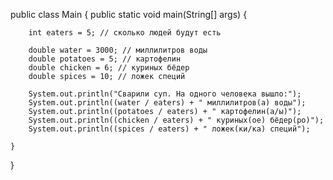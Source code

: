 public class Main {
    public static void main(String[] args) {

        int eaters = 5; // сколько людей будут есть

        double water = 3000; // миллилитров воды
        double potatoes = 5; // картофелин
        double chicken = 6; // куриных бёдер
        double spices = 10; // ложек специй

        System.out.println("Сварили суп. На одного человека вышло:");
        System.out.println((water / eaters) + " миллилитров(а) воды");
        System.out.println((potatoes / eaters) + " картофелин(а/ы)");
        System.out.println((chicken / eaters) + " куриных(ое) бёдер(ро)");
        System.out.println((spices / eaters) + " ложек(ки/ка) специй");

    }
}